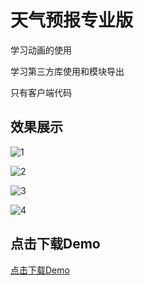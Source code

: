 # 天气预报专业版

学习动画的使用

学习第三方库使用和模块导出

只有客户端代码

## 效果展示

![1](https://dn-coding-net-production-file.qbox.me/7771b210-8e5e-11e8-8b50-c99f4f97ed5b.png?attname=17.png&e=1532343307&token=goE9CtaiT5YaIP6ZQ1nAafd_C1Z_H2gVP8AwuC-5:EYKcsfTt_vw2idMX3J9A5LxN24Q=)

![2](https://dn-coding-net-production-file.qbox.me/777115d0-8e5e-11e8-8b50-c99f4f97ed5b.png?attname=16.png&e=1532343307&token=goE9CtaiT5YaIP6ZQ1nAafd_C1Z_H2gVP8AwuC-5:bVYltbjFaZNkXeUXR0CUw_wseOY=)

![3](https://dn-coding-net-production-file.qbox.me/7772c380-8e5e-11e8-8b50-c99f4f97ed5b.png?attname=18.png&e=1532343307&token=goE9CtaiT5YaIP6ZQ1nAafd_C1Z_H2gVP8AwuC-5:aGZP1KyA0KFgMtDyz_j00UZGNrM=)

![4](https://dn-coding-net-production-file.qbox.me/77705280-8e5e-11e8-8b50-c99f4f97ed5b.png?attname=15.png&e=1532343304&token=goE9CtaiT5YaIP6ZQ1nAafd_C1Z_H2gVP8AwuC-5:RFRcKhkujiMEDKGRevsijb8KpyE=)


## 点击下载Demo

[点击下载Demo](https://coding.net/api/project/3392798/files/4062169/download)

